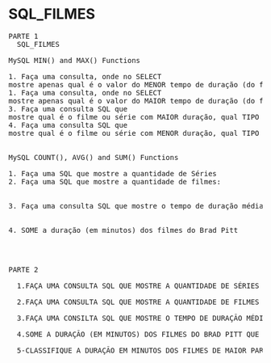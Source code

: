 # SQL_FILMES
<pre>
PARTE 1
  SQL_FILMES

MySQL MIN() and MAX() Functions

1. Faça uma consulta, onde no SELECT 
mostre apenas qual é o valor do MENOR tempo de duração (do filme ou série);
1. Faça uma consulta, onde no SELECT 
mostre apenas qual é o valor do MAIOR tempo de duração (do filme ou série);
3. Faça uma consulta SQL que 
mostre qual é o filme ou série com MAIOR duração, qual TIPO (série ou filme) e qual é o tempo em minutos;
4. Faça uma consulta SQL que 
mostre qual é o filme ou série com MENOR duração, qual TIPO (série ou filme) e qual é o tempo em minutos;


MySQL COUNT(), AVG() and SUM() Functions

1. Faça uma SQL que mostre a quantidade de Séries
2. Faça uma SQL que mostre a quantidade de filmes:


3. Faça uma consulta SQL que mostre o tempo de duração média das séries:


4. SOME a duração (em minutos) dos filmes do Brad Pitt


</pre>

<PRE>
  
PARTE 2

  1.FAÇA UMA CONSULTA SQL QUE MOSTRE A QUANTIDADE DE SÉRIES QUE CONTÉM A LETRA "N"

  2.FAÇA UMA CONSULTA SQL QUE MOSTRE A QUANTIDADE DE FILMES QUE CONTÉM A LETRA "O"

  3.FAÇA UMA CONSILTA SQL QUE MOSTRE O TEMPO DE DURAÇÃO MÉDIA DAS SÉRIES QUE COMECEM COM "W"

  4.SOME A DURAÇÃO (EM MINUTOS) DOS FILMES DO BRAD PITT QUE TENHA A LETRA "E"

  5-CLASSIFIQUE A DURAÇÃO EM MINUTOS DOS FILMES DE MAIOR PARA MENOR QUE CONTENHA A LETRA "S"

  
</PRE>
